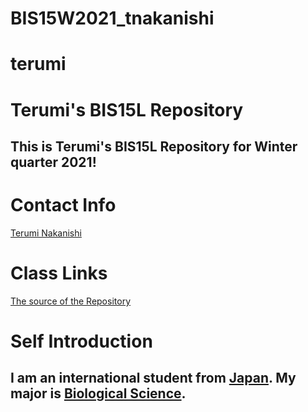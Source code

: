 # BIS15W2021_tnakanishi
# terumi
# Terumi's BIS15L Repository

## This is Terumi's BIS15L Repository for Winter quarter 2021!

# Contact Info
[Terumi Nakanishi](mailto:ternakanishi@ucdavis.edu)

# Class Links
[The source of the Repository](https://github.com/jmledford3115/BIS15L-W21-DataScienceBiologists)

# Self Introduction
## I am an international student from [Japan](https://en.wikipedia.org/wiki/Japan). My major is [Biological Science](https://www.ucdavis.edu/majors/biological-sciences).